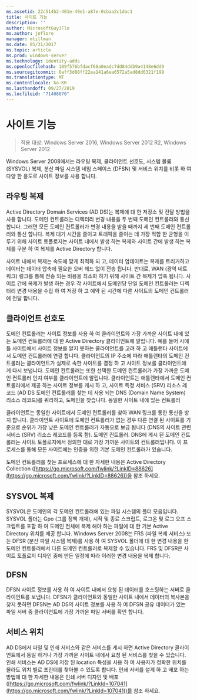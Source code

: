 ```yaml
---
ms.assetid: 22c514b2-401e-49e1-a87e-0cbaa2c1dac1
title: 사이트 기능
description: ''
author: MicrosoftGuyJFlo
ms.author: joflore
manager: mtillman
ms.date: 05/31/2017
ms.topic: article
ms.prod: windows-server
ms.technology: identity-adds
ms.openlocfilehash: 109f576bfdacf68a0eadc7dd84ddb9a4148e6dd9
ms.sourcegitcommit: 6aff3d88ff22ea141a6ea6572a5ad8dd6321f199
ms.translationtype: MT
ms.contentlocale: ko-KR
ms.lasthandoff: 09/27/2019
ms.locfileid: "71408670"
---
```

# <a name="site-functions"></a>사이트 기능

>적용 대상: Windows Server 2016, Windows Server 2012 R2, Windows Server 2012

 Windows Server 2008에서는 라우팅 복제, 클라이언트 선호도, 시스템 볼륨 (SYSVOL) 복제, 분산 파일 시스템 네임 스페이스 (DFSN) 및 서비스 위치를 비롯 하 여 다양 한 용도로 사이트 정보를 사용 합니다.  
  
## <a name="routing-replication"></a>라우팅 복제  
Active Directory Domain Services (AD DS)는 복제에 대 한 저장소 및 전달 방법을 사용 합니다. 도메인 컨트롤러는 디렉터리 변경 내용을 두 번째 도메인 컨트롤러와 통신 합니다. 그러면 모든 도메인 컨트롤러가 변경 내용을 받을 때까지 세 번째 도메인 컨트롤러와 통신 합니다. 복제 대기 시간을 줄이고 트래픽을 줄이는 데 가장 적합 한 균형을 이루기 위해 사이트 토폴로지는 사이트 내에서 발생 하는 복제와 사이트 간에 발생 하는 복제를 구분 하 여 복제를 Active Directory 합니다.  
  
사이트 내에서 복제는 속도에 맞게 최적화 되 고, 데이터 업데이트는 복제를 트리거하고 데이터는 데이터 압축에 필요한 오버 헤드 없이 전송 됩니다. 반대로, WAN (광역 네트워크) 링크를 통해 전송 되는 비용을 최소화 하기 위해 사이트 간 복제가 압축 됩니다. 사이트 간에 복제가 발생 하는 경우 각 사이트에서 도메인당 단일 도메인 컨트롤러는 디렉터리 변경 내용을 수집 하 여 저장 하 고 예약 된 시간에 다른 사이트의 도메인 컨트롤러에 전달 합니다.  
  
## <a name="client-affinity"></a>클라이언트 선호도  
도메인 컨트롤러는 사이트 정보를 사용 하 여 클라이언트와 가장 가까운 사이트 내에 있는 도메인 컨트롤러에 대 한 Active Directory 클라이언트에 알립니다. 예를 들어 시애틀 사이트에서 사이트 정보를 알지 못하는 클라이언트를 고려 하 고 애틀랜타 사이트에서 도메인 컨트롤러에 연결 합니다. 클라이언트의 IP 주소에 따라 애틀랜타의 도메인 컨트롤러는 클라이언트가 실제로 속한 사이트를 결정 하 고 사이트 정보를 클라이언트에 게 다시 보냅니다. 도메인 컨트롤러는 또한 선택한 도메인 컨트롤러가 가장 가까운 도메인 컨트롤러 인지 여부를 클라이언트에 알립니다. 클라이언트는 애틀랜타에서 도메인 컨트롤러에서 제공 하는 사이트 정보를 캐시 하 고, 사이트 특정 서비스 (SRV) 리소스 레코드 (AD DS 도메인 컨트롤러를 찾는 데 사용 되는 DNS (Domain Name System) 리소스 레코드)를 쿼리하고, 도메인을 찾습니다. 동일한 사이트 내에 있는 컨트롤러  
  
클라이언트는 동일한 사이트에서 도메인 컨트롤러를 찾아 WAN 링크를 통한 통신을 방지 합니다. 클라이언트 사이트에 도메인 컨트롤러가 없는 경우 다른 연결 된 사이트를 기준으로 순위가 가장 낮은 도메인 컨트롤러가 자동으로 보급 됩니다 (DNS의 사이트 관련 서비스 (SRV) 리소스 레코드를 등록 함). 도메인 컨트롤러. DNS에 게시 된 도메인 컨트롤러는 사이트 토폴로지에서 정의한 대로 가장 가까운 사이트의 컨트롤러입니다. 이 프로세스를 통해 모든 사이트에는 인증을 위한 기본 도메인 컨트롤러가 있습니다.  
  
도메인 컨트롤러를 찾는 프로세스에 대 한 자세한 내용은 Active Directory Collection ([https://go.microsoft.com/fwlink/?LinkID=88626](https://go.microsoft.com/fwlink/?LinkID=88626))을 참조 하세요.  
  
## <a name="sysvol-replication"></a>SYSVOL 복제  
SYSVOL은 도메인의 각 도메인 컨트롤러에 있는 파일 시스템의 폴더 모음입니다. SYSVOL 폴더는 Gpo (그룹 정책 개체), 시작 및 종료 스크립트, 로그온 및 로그 오프 스크립트를 포함 하 여 도메인 전체에 복제 해야 하는 파일에 대 한 기본 Active Directory 위치를 제공 합니다.  Windows Server 2008는 FRS (파일 복제 서비스) 또는 DFSR (분산 파일 시스템 복제)를 사용 하 여 SYSVOL 폴더에 대 한 변경 내용을 한 도메인 컨트롤러에서 다른 도메인 컨트롤러로 복제할 수 있습니다. FRS 및 DFSR은 사이트 토폴로지 디자인 중에 만든 일정에 따라 이러한 변경 내용을 복제 합니다.  
  
## <a name="dfsn"></a>DFSN  
DFSN 사이트 정보를 사용 하 여 사이트 내에서 요청 된 데이터를 호스팅하는 서버로 클라이언트를 보냅니다. DFSN가 클라이언트와 동일한 사이트 내에서 데이터의 복사본을 찾지 못하면 DFSN는 AD DS의 사이트 정보를 사용 하 여 DFSN 공유 데이터가 있는 파일 서버 중 클라이언트에 가장 가까운 파일 서버를 확인 합니다.  
  
## <a name="service-location"></a>서비스 위치  
AD DS에서 파일 및 인쇄 서비스와 같은 서비스를 게시 하면 Active Directory 클라이언트에서 동일 하거나 가장 가까운 사이트 내에서 요청 된 서비스를 찾을 수 있습니다. 인쇄 서비스는 AD DS에 저장 된 location 특성을 사용 하 여 사용자가 정확한 위치를 몰라도 위치 별로 프린터를 찾아볼 수 있도록 합니다. 인쇄 서버를 설계 하 고 배포 하는 방법에 대 한 자세한 내용은 인쇄 서버 디자인 및 배포 ([https://go.microsoft.com/fwlink/?LinkId=107041](https://go.microsoft.com/fwlink/?LinkId=107041))를 참조 하세요.  
  


